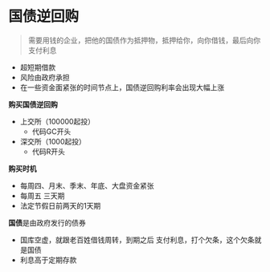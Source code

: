 # 国债逆回购
>需要用钱的企业，把他的国债作为抵押物，抵押给你，向你借钱，最后向你支付利息
- 超短期借款
- 风险由政府承担
- 在一些资金面紧张的时间节点上，国债逆回购利率会出现大幅上涨

**购买国债逆回购**
- 上交所（100000起投）
  - 代码GC开头
- 深交所（1000起投）
  - 代码R开头

**购买时机**
- 每周四、月末、季末、年底、大盘资金紧张
- 每周五 三天期
- 法定节假日前两天的1天期

**国债**是由政府发行的债券
- 国库空虚，就跟老百姓借钱周转，到期之后 支付利息，打个欠条，这个欠条就是国债
- 利息高于定期存款


